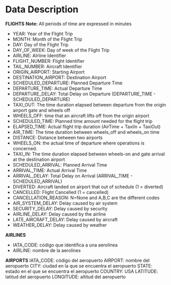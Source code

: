 # Data Description


**FLIGHTS**
**Note:** All periods of time are expressed in minutes

* YEAR: Year of the Flight Trip
* MONTH: Month of the Flight Trip
* DAY: Day of the Flight Trip
* DAY_OF_WEEK: Day of week of the Flight Trip
* AIRLINE: AIrline Identifier
* FLIGHT_NUMBER: Flight Identifier
* TAIL_NUMBER: Aircraft Identifier
* ORIGIN_AIRPORT: Starting Airport
* DESTINATION_AIRPORT: Destination Airport
* SCHEDULED_DEPARTURE: Planned Departure Time
* DEPARTURE_TIME: Actual Departure Time
* DEPARTURE_DELAY: Total Delay on Departure (DEPARTURE_TIME - SCHEDULED_DEPARTURE)
* TAXI_OUT: The time duration elapsed between departure from the origin airport gate and wheels off
* WHEELS_OFF: time that an aircraft lifts off from the origin airport
* SCHEDULED_TIME: Planned time amount needed for the flight trip 
* ELAPSED_TIME: Actual flight trip duration (AirTime + TaxiIn + TaxiOut)
* AIR_TIME: The time duration between wheels_off and wheels_on time
* DISTANCE: Distance between two airports
* WHEELS_ON: the actual time of departure where operations is concerned.
* TAXI_IN: The time duration elapsed between wheels-on and gate arrival at the destination airport
* SCHEDULED_ARRIVAL: Planned Arrival Time 
* ARRIVAL_TIME: Actual Arrival Time
* ARRIVAL_DELAY: Total Delay on Arrival (ARRIVAL_TIME - SCHEDULED_ARRIVAL)
* DIVERTED: Aircraft landed on airport that out of schedule (1 = diverted) 
* CANCELLED: Flight Cancelled (1 = cancelled)
* CANCELLATION_REASON: N=None and A,B,C are the different codes
* AIR_SYSTEM_DELAY: Delay caused by air system
* SECURITY_DELAY: Delay caused by security
* AIRLINE_DELAY: Delay caused by the airline
* LATE_AIRCRAFT_DELAY: Delay caused by aircraft
* WEATHER_DELAY: Delay caused by weather



**AIRLINES**
* IATA_CODE: código que identifica a una aerolínea 
* AIRLINE: nombre de la aerolínes



**AIRPORTS**
IATA_CODE: código del aeropuerto
AIRPORT: nombre del aeropuerto
CITY: ciudad en la que se encuentra el aeropuerto
STATE: estado en el que se encuentra el aeropuerto
COUNTRY: USA
LATITUDE: latitud del aeropuerto
LONGITUDE: altitud del aeropuerto